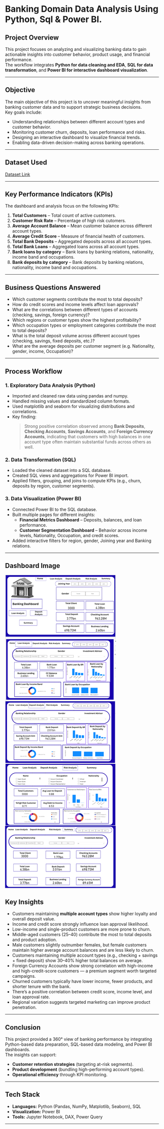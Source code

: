# Banking Domain Data Analysis Using Python, Sql & Power BI.
##  Project Overview
This project focuses on analyzing and visualizing banking data to gain actionable insights into customer behavior, product usage, and financial performance.  
The workflow integrates **Python for data cleaning and EDA**, **SQL for data transformation**, and **Power BI for interactive dashboard visualization**.

---

##  Objective
The main objective of this project is to uncover meaningful insights from banking customer data and to support strategic business decisions.  
Key goals include:
- Understanding relationships between different account types and customer behavior.  
- Monitoring customer churn, deposits, loan performance and risks.  
- Designing an interactive dashboard to visualize financial trends.  
- Enabling data-driven decision-making across banking operations.

---
## Dataset Used
[Dataset Link](https://github.com/Maher12-hub/Banking-Domain-Data-Analysis-Project-With-Python-Sql-And-Power-BI/blob/70cb64ccdee1140942dd3d24e716e123a40de5c6/Banking.xlsx)

---

##  Key Performance Indicators (KPIs)
The dashboard and analysis focus on the following KPIs:

1. **Total Customers** – Total count of active customers.  
2. **Customer Risk Rate** – Percentage of high risk cutomers.  
3. **Average Account Balance** – Mean customer balance across different account types.    
4. **Average Credit Score** – Measure of financial health of customers.  
5. **Total Bank Deposits** – Aggregated deposits across all account types.
6. **Total Bank Loans** – Aggregated loans across all account types.
7. **Bank loans by category** – Bank loans by banking relations, nationality, income band and occupations.
8. **Bank deposits by category** – Bank deposits by banking relations, nationality, income band and occupations.    


---

##  Business Questions Answered
- Which customer segments contribute the most to total deposits?    
- How do credit scores and income levels affect loan approvals?  
- What are the correlations between different types of accounts (checking, savings, foreign currency)?  
- Which regions or customer types show the highest profitability?
- Which occupation types or employment categories contribute the most to total deposits?
- What is the total deposit volume across different account types (checking, savings, fixed deposits, etc.)?
- What are the average deposits per customer segment (e.g. Nationality, gender, income, Occupation)?

---

##  Process Workflow

### 1. **Exploratory Data Analysis (Python)**
- Imported and cleaned raw data using pandas and numpy.  
- Handled missing values and standardized column formats.  
- Used matplotlib and seaborn for visualizing distributions and correlations.  
- Key finding:  
  > Strong positive correlation observed among **Bank Deposits**, **Checking Accounts**, **Savings Accounts**, and **Foreign Currency Accounts**, indicating that customers with high balances in one account type often maintain substantial funds across others as well.

### 2. **Data Transformation (SQL)**
- Loaded the cleaned dataset into a SQL database.  
- Created SQL views and aggregations for Power BI import.  
- Applied filters, grouping, and joins to compute KPIs (e.g., churn, deposits by region, customer segments).

### 3. **Data Visualization (Power BI)**
- Connected Power BI to the SQL database.  
- Built multiple pages for different insights:  
  - **Financial Metrics Dashboard** – Deposits, balances, and loan performance.  
  - **Customer Segmentation Dashboard** – Behavior across income levels, Nationality, Occupation, and credit scores.  
- Added interactive filters for region, gender, Joining year and Banking relations.

---
## Dashboard Image
![image alt](https://github.com/Maher12-hub/Banking-Domain-Data-Analysis-Project-With-Python-Sql-And-Power-BI/blob/a1849f40d175e1a1d1e5b724fd337d7f2daaad9a/Banking%20Dashboard%20Screenshots.png)

##  Key Insights
- Customers maintaining **multiple account types** show higher loyalty and overall deposit value.  
- Income and credit score strongly influence loan approval likelihood.  
- Low-income and single-product customers are more prone to churn.  
- Middle-aged customers (25–40) contribute the most to total deposits and product adoption.
- Male customers slightly outnumber females, but female customers maintain higher average account balances and are less likely to churn.
- Customers maintaining multiple account types (e.g., checking + savings + fixed deposit) show 30–40% higher total balances on average.
- Foreign Currency Accounts show strong correlation with high-income and high-credit-score customers — a premium segment worth targeted campaigns.
- Churned customers typically have lower income, fewer products, and shorter tenure with the bank.
- There’s a positive correlation between credit score, income level, and loan approval rate.  
- Regional variation suggests targeted marketing can improve product penetration.
  
---

##  Conclusion
This project provided a 360° view of banking performance by integrating Python-based data preparation, SQL-based data modeling, and Power BI dashboards.  
The insights can support:
- **Customer retention strategies** (targeting at-risk segments).  
- **Product development** (bundling high-performing account types).  
- **Operational efficiency** through KPI monitoring.
---

##  Tech Stack
- **Languages:** Python (Pandas, NumPy, Matplotlib, Seaborn), SQL  
- **Visualization:** Power BI  
- **Tools:** Jupyter Notebook, DAX, Power Query  

---
